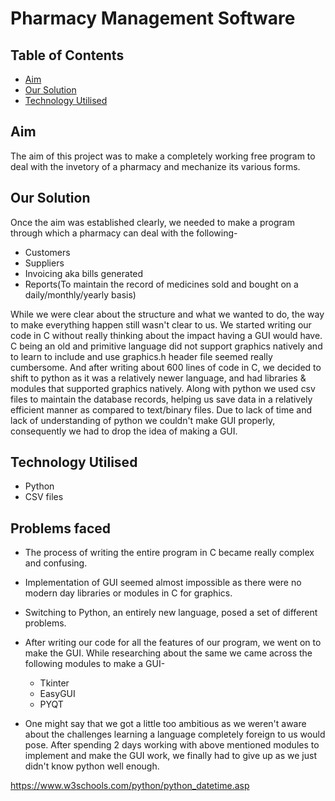 # Pharmacy Management Software

## Table of Contents

* [Aim](#aim)
* [Our Solution](#our-solution)
* [Technology Utilised](#technology-utilised)

## Aim 
The aim of this project was to make a completely working free program to deal with the invetory of a pharmacy and mechanize its various forms.
## Our Solution
Once the aim was established clearly, we needed to make a program through which a pharmacy can deal with the following-
* Customers
* Suppliers
* Invoicing aka bills generated 
* Reports(To maintain the record of medicines sold and bought on a daily/monthly/yearly basis)

While we were clear about the structure and what we wanted to do, the way to make everything happen still wasn't clear to us. We started writing our code in C without really thinking about the impact having a GUI would have. C being an old and primitive language did not support graphics natively and to learn to include and use graphics.h header file seemed really cumbersome. 
And after writing about 600 lines of code in C, we decided to shift to python as it was a relatively newer language, and had libraries & modules that supported graphics natively. Along with python we used csv files to maintain the database records, helping us save data in a relatively efficient manner as compared to text/binary files.
Due to lack of time and lack of understanding of python we couldn't make GUI properly, consequently we had to drop the idea of making a GUI.

## Technology Utilised 
* Python
* CSV files
## Problems faced

* The process of writing the entire program in C became really complex and confusing.
* Implementation of GUI seemed almost impossible as there were no modern day libraries or modules in C for graphics.
* Switching to Python, an entirely new language, posed a set of different problems.
* After writing our code for all the features of our program, we went on to make the GUI. While researching about the same we came across the following modules to make a GUI-
    * Tkinter
    * EasyGUI
    * PYQT
    
* One might say that we got a little too ambitious as we weren't aware about the challenges learning a language completely foreign to us would pose. After spending 2 days working with above mentioned modules to implement and make the GUI work, we finally had to give up as we just didn't know python well enough. 


https://www.w3schools.com/python/python_datetime.asp





